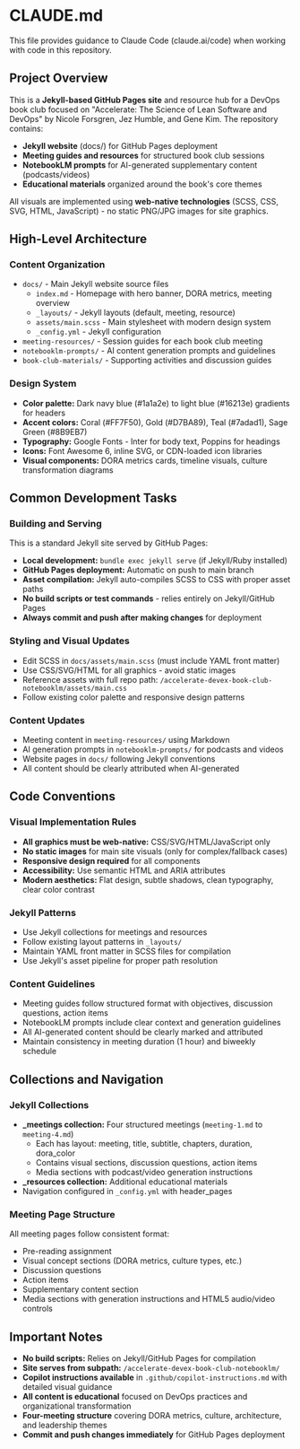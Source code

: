# CLAUDE.md

This file provides guidance to Claude Code (claude.ai/code) when working with code in this repository.

## Project Overview

This is a **Jekyll-based GitHub Pages site** and resource hub for a DevOps book club focused on "Accelerate: The Science of Lean Software and DevOps" by Nicole Forsgren, Jez Humble, and Gene Kim. The repository contains:

- **Jekyll website** (docs/) for GitHub Pages deployment
- **Meeting guides and resources** for structured book club sessions 
- **NotebookLM prompts** for AI-generated supplementary content (podcasts/videos)
- **Educational materials** organized around the book's core themes

All visuals are implemented using **web-native technologies** (SCSS, CSS, SVG, HTML, JavaScript) - no static PNG/JPG images for site graphics.

## High-Level Architecture

### Content Organization
- `docs/` - Main Jekyll website source files
  - `index.md` - Homepage with hero banner, DORA metrics, meeting overview
  - `_layouts/` - Jekyll layouts (default, meeting, resource)
  - `assets/main.scss` - Main stylesheet with modern design system
  - `_config.yml` - Jekyll configuration
- `meeting-resources/` - Session guides for each book club meeting
- `notebooklm-prompts/` - AI content generation prompts and guidelines
- `book-club-materials/` - Supporting activities and discussion guides

### Design System
- **Color palette:** Dark navy blue (#1a1a2e) to light blue (#16213e) gradients for headers
- **Accent colors:** Coral (#FF7F50), Gold (#D7BA89), Teal (#7adad1), Sage Green (#8B9EB7)
- **Typography:** Google Fonts - Inter for body text, Poppins for headings
- **Icons:** Font Awesome 6, inline SVG, or CDN-loaded icon libraries
- **Visual components:** DORA metrics cards, timeline visuals, culture transformation diagrams

## Common Development Tasks

### Building and Serving
This is a standard Jekyll site served by GitHub Pages:
- **Local development:** `bundle exec jekyll serve` (if Jekyll/Ruby installed)
- **GitHub Pages deployment:** Automatic on push to main branch
- **Asset compilation:** Jekyll auto-compiles SCSS to CSS with proper asset paths
- **No build scripts or test commands** - relies entirely on Jekyll/GitHub Pages
- **Always commit and push after making changes** for deployment

### Styling and Visual Updates
- Edit SCSS in `docs/assets/main.scss` (must include YAML front matter)
- Use CSS/SVG/HTML for all graphics - avoid static images
- Reference assets with full repo path: `/accelerate-devex-book-club-notebooklm/assets/main.css`
- Follow existing color palette and responsive design patterns

### Content Updates
- Meeting content in `meeting-resources/` using Markdown
- AI generation prompts in `notebooklm-prompts/` for podcasts and videos
- Website pages in `docs/` following Jekyll conventions
- All content should be clearly attributed when AI-generated

## Code Conventions

### Visual Implementation Rules
- **All graphics must be web-native:** CSS/SVG/HTML/JavaScript only
- **No static images** for main site visuals (only for complex/fallback cases)
- **Responsive design required** for all components
- **Accessibility:** Use semantic HTML and ARIA attributes
- **Modern aesthetics:** Flat design, subtle shadows, clean typography, clear color contrast

### Jekyll Patterns
- Use Jekyll collections for meetings and resources
- Follow existing layout patterns in `_layouts/`
- Maintain YAML front matter in SCSS files for compilation
- Use Jekyll's asset pipeline for proper path resolution

### Content Guidelines
- Meeting guides follow structured format with objectives, discussion questions, action items
- NotebookLM prompts include clear context and generation guidelines
- All AI-generated content should be clearly marked and attributed
- Maintain consistency in meeting duration (1 hour) and biweekly schedule

## Collections and Navigation

### Jekyll Collections
- **_meetings collection:** Four structured meetings (`meeting-1.md` to `meeting-4.md`)
  - Each has layout: meeting, title, subtitle, chapters, duration, dora_color
  - Contains visual sections, discussion questions, action items
  - Media sections with podcast/video generation instructions
- **_resources collection:** Additional educational materials
- Navigation configured in `_config.yml` with header_pages

### Meeting Page Structure
All meeting pages follow consistent format:
- Pre-reading assignment
- Visual concept sections (DORA metrics, culture types, etc.)
- Discussion questions
- Action items
- Supplementary content section
- Media sections with generation instructions and HTML5 audio/video controls

## Important Notes

- **No build scripts:** Relies on Jekyll/GitHub Pages for compilation
- **Site serves from subpath:** `/accelerate-devex-book-club-notebooklm/`
- **Copilot instructions available** in `.github/copilot-instructions.md` with detailed visual guidance
- **All content is educational** focused on DevOps practices and organizational transformation
- **Four-meeting structure** covering DORA metrics, culture, architecture, and leadership themes
- **Commit and push changes immediately** for GitHub Pages deployment